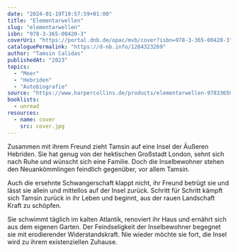 ```yaml
---
date: "2024-01-19T19:57:59+01:00"
title: "Elementarwellen"
slug: "elementarwellen"
isbn: "978-3-365-00420-3"
coverUri: "https://portal.dnb.de/opac/mvb/cover?isbn=978-3-365-00420-3"
cataloguePermalink: "https://d-nb.info/1284323269"
author: "Tamsin Calidas"
publishedAt: "2023"
topics:
  - "Meer"
  - "Hebriden"
  - "Autobiografie"
source: "https://www.harpercollins.de/products/elementarwellen-9783365004203"
booklists:
  - unread
resources:
  - name: cover
    src: cover.jpg
---
```


Zusammen mit ihrem Freund zieht Tamsin auf eine Insel der Äußeren Hebriden. Sie 
hat genug von der hektischen Großstadt London, sehnt sich nach Ruhe und wünscht 
sich eine Familie. Doch die Inselbewohner stehen den Neuankömmlingen feindlich 
gegenüber, vor allem Tamsin. 

Auch die ersehnte Schwangerschaft klappt nicht, ihr Freund betrügt sie und lässt 
sie allein und mittellos auf der Insel zurück. Schritt für Schritt kämpft sich 
Tamsin zurück in ihr Leben und beginnt, aus der rauen Landschaft Kraft zu 
schöpfen.

Sie schwimmt täglich im kalten Atlantik, renoviert ihr Haus und 
ernährt sich aus dem eigenen Garten. Der Feindseligkeit der Inselbewohner 
begegnet sie mit erodierender Widerstandskraft. Nie wieder möchte sie fort, die 
Insel wird zu ihrem existenziellen Zuhause.